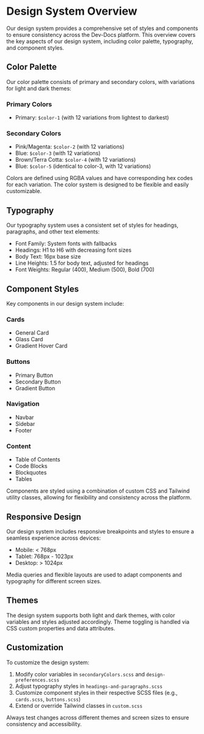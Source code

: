 # Design System Overview

Our design system provides a comprehensive set of styles and components to ensure consistency across the Dev-Docs platform. This overview covers the key aspects of our design system, including color palette, typography, and component styles.

## Color Palette

Our color palette consists of primary and secondary colors, with variations for light and dark themes:

### Primary Colors
- Primary: `$color-1` (with 12 variations from lightest to darkest)

### Secondary Colors  
- Pink/Magenta: `$color-2` (with 12 variations)
- Blue: `$color-3` (with 12 variations)  
- Brown/Terra Cotta: `$color-4` (with 12 variations)
- Blue: `$color-5` (identical to color-3, with 12 variations)

Colors are defined using RGBA values and have corresponding hex codes for each variation. The color system is designed to be flexible and easily customizable.

## Typography

Our typography system uses a consistent set of styles for headings, paragraphs, and other text elements:

- Font Family: System fonts with fallbacks
- Headings: H1 to H6 with decreasing font sizes
- Body Text: 16px base size
- Line Heights: 1.5 for body text, adjusted for headings
- Font Weights: Regular (400), Medium (500), Bold (700)

## Component Styles

Key components in our design system include:

### Cards
- General Card
- Glass Card
- Gradient Hover Card

### Buttons
- Primary Button
- Secondary Button
- Gradient Button

### Navigation
- Navbar
- Sidebar
- Footer

### Content
- Table of Contents
- Code Blocks
- Blockquotes
- Tables

Components are styled using a combination of custom CSS and Tailwind utility classes, allowing for flexibility and consistency across the platform.

## Responsive Design

Our design system includes responsive breakpoints and styles to ensure a seamless experience across devices:

- Mobile: < 768px
- Tablet: 768px - 1023px
- Desktop: > 1024px

Media queries and flexible layouts are used to adapt components and typography for different screen sizes.

## Themes

The design system supports both light and dark themes, with color variables and styles adjusted accordingly. Theme toggling is handled via CSS custom properties and data attributes.

## Customization

To customize the design system:

1. Modify color variables in `secondaryColors.scss` and `design-preferences.scss`
2. Adjust typography styles in `headings-and-paragraphs.scss`
3. Customize component styles in their respective SCSS files (e.g., `cards.scss`, `buttons.scss`)
4. Extend or override Tailwind classes in `custom.scss`

Always test changes across different themes and screen sizes to ensure consistency and accessibility.